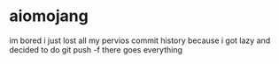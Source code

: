 # aiomojang
im bored
i just lost all my pervios commit history
because i got lazy and decided to do git push -f
there goes everything

